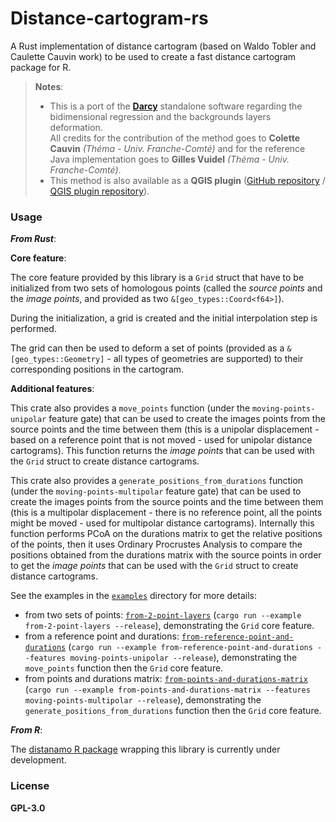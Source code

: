 # Distance-cartogram-rs

A Rust implementation of distance cartogram (based on Waldo Tobler and Caulette Cauvin work) to be used
to create a fast distance cartogram package for R.


> **Notes**:
> - This is a port of the **[Darcy](https://thema.univ-fcomte.fr/productions/software/darcy/)** standalone software regarding the bidimensional regression and the backgrounds layers deformation.  
All credits for the contribution of the method goes to **Colette Cauvin** *(Théma - Univ. Franche-Comté)* and for the reference Java implementation goes to **Gilles Vuidel** *(Théma - Univ. Franche-Comté)*.
> - This method is also available as a **QGIS plugin** ([GitHub repository](https://github.com/mthh/QgisDistanceCartogramPlugin) / [QGIS plugin repository](https://plugins.qgis.org/plugins/dist_cartogram/)).

### Usage

_**From Rust**_:

**Core feature**:

The core feature provided by this library is a `Grid` struct that have to be initialized from two sets of homologous
points (called the *source points* and the *image points*, and provided as two `&[geo_types::Coord<f64>]`).

During the initialization, a grid is created and the initial interpolation step is performed.

The grid can then be used to deform a set of points (provided as a `&[geo_types::Geometry]` - all types of geometries
are supported) to their corresponding positions in the cartogram.

**Additional features**:

This crate also provides a `move_points` function (under the `moving-points-unipolar` feature gate) that can be used to create
the images points from the source points and the time between them (this is a unipolar displacement - based on a reference point that is
not moved - used for unipolar distance cartograms).
This function returns the *image points* that can be used with the `Grid` struct to create distance cartograms.

This crate also provides a `generate_positions_from_durations` function (under the `moving-points-multipolar` feature gate) that can be used to create
the images points from the source points and the time between them (this is a multipolar displacement - there is no reference point, all the points might be moved - used for multipolar distance cartograms).
Internally this function performs PCoA on the durations matrix to get the relative positions of the points, then it
uses Ordinary Procrustes Analysis to compare the positions obtained from the durations matrix with the source points 
in order to get the *image points* that can be used with the `Grid` struct to create distance cartograms.

See the examples in the [`examples`](./examples) directory for more details:

- from two sets of points: [`from-2-point-layers`](./examples/from-2-point-layers.rs) (`cargo run --example from-2-point-layers --release`), demonstrating the `Grid` core feature.
- from a reference point and durations: [`from-reference-point-and-durations`](./examples/from-reference-point-and-durations.rs) (`cargo run --example from-reference-point-and-durations --features moving-points-unipolar --release`), demonstrating the `move_points` function then the `Grid` core feature.
- from points and durations matrix: [`from-points-and-durations-matrix`](./examples/from-points-and-durations-matrix.rs) (`cargo run --example from-points-and-durations-matrix --features moving-points-multipolar --release`), demonstrating the `generate_positions_from_durations` function then the `Grid` core feature.

_**From R**_:

The [distanamo R package](https://github.com/riatelab/distanamo) wrapping this library is currently under development.

### License

**GPL-3.0**
